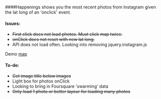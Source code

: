 ####Happenings shows you the most recent photos from Instagram given the lat long of an 'onclick' event.

#### Issues:
* ~~First click does not load photos. Must click map twice.~~
* ~~onClick does not reset with new lat long.~~
* API does not load often.  Looking into removing jquery.instagram.js

Demo [map](http:visuallybs.com/maps/happenings)

#### To-do:
* ~~Get image title below images~~
* Light box for photos onClick
* Looking to bring in Foursquare 'swarming' data
* ~~Only load 1 photo or better layour for loading many photos~~